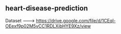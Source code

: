 ## heart-disease-prediction
Dataset --->   https://drive.google.com/file/d/1CEql-OEexf9p02M5vCC1RDLXibHYE9Xz/view
